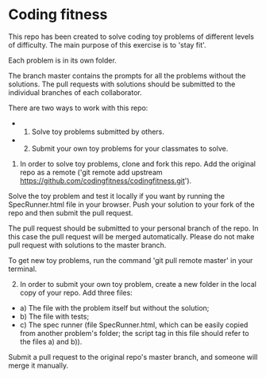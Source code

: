 Coding fitness
==============

This repo has been created to solve coding toy problems of different levels of difficulty. The main purpose of this exercise is to 'stay fit'.

Each problem is in its own folder.

The branch master contains the prompts for all the problems without the solutions.
The pull requests with solutions should be submitted to the individual branches of each collaborator.

There are two ways to work with this repo:
- 1) Solve toy problems submitted by others.
- 2) Submit your own toy problems for your classmates to solve.

1) In order to solve toy problems, clone and fork this repo.
Add the original repo as a remote ('git remote add upstream https://github.com/codingfitness/codingfitness.git').

Solve the toy problem and test it locally if you want by running the SpecRunner.html file in your browser.
Push your solution to your fork of the repo and then submit the pull request.

The pull request should be submitted to your personal branch of the repo. In this case the pull request will be merged automatically.
Please do not make pull request with solutions to the master branch.

To get new toy problems, run the command 'git pull remote master' in your terminal.

2) In order to submit your own toy problem, create a new folder in the local copy of your repo. Add three files:
- a) The file with the problem itself but without the solution;
- b) The file with tests;
- c) The spec runner (file SpecRunner.html, which can be easily copied from another problem's folder; the script tag in this file should refer to the files a) and b)).

Submit a pull request to the original repo's master branch, and someone will merge it manually. 
